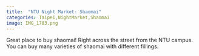 ```yaml
---
title:  "NTU Night Market: Shaomai"
categories: Taipei,NightMarket,Shaomai
image: IMG_1783.png
---
```


Great place to buy shaomai! Right across the street from the NTU campus.  You can buy many varieties of shaomai with different fillings.
